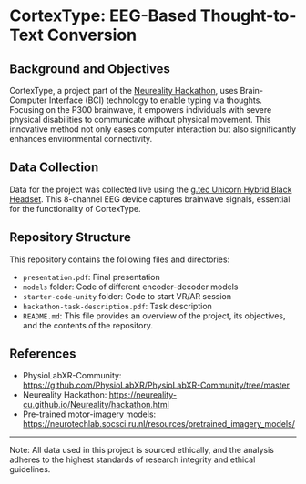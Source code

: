 # CortexType: EEG-Based Thought-to-Text Conversion

## Background and Objectives

CortexType, a project part of the [Neureality Hackathon](https://neureality-cu.github.io/Neureality/hackathon.html), uses Brain-Computer Interface (BCI) technology to enable typing via thoughts. Focusing on the P300 brainwave, it empowers individuals with severe physical disabilities to communicate without physical movement. This innovative method not only eases computer interaction but also significantly enhances environmental connectivity.

## Data Collection
Data for the project was collected live using the [g.tec Unicorn Hybrid Black Headset](https://www.gtec.at/product/unicorn-hybrid-black/). This 8-channel EEG device captures brainwave signals, essential for the functionality of CortexType.

## Repository Structure
This repository contains the following files and directories:
- `presentation.pdf`: Final presentation
- `models` folder: Code of different encoder-decoder models 
- `starter-code-unity` folder: Code to start VR/AR session
- `hackathon-task-description.pdf`: Task description
- `README.md`: This file provides an overview of the project, its objectives, and the contents of the repository.

## References
- PhysioLabXR-Community: https://github.com/PhysioLabXR/PhysioLabXR-Community/tree/master
- Neureality Hackathon: https://neureality-cu.github.io/Neureality/hackathon.html
- Pre-trained motor-imagery models: https://neurotechlab.socsci.ru.nl/resources/pretrained_imagery_models/

---
Note: All data used in this project is sourced ethically, and the analysis adheres to the highest standards of research integrity and ethical guidelines.
